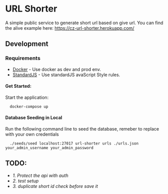 # URL Shorter

A simple public service to generate short url based on give url.
You can find the alive example here: https://cz-url-shorter.herokuapp.com/

## Development

### Requirements
  * [Docker](https://www.docker.com/) - Use docker as dev and prod env.
  * [StandardJS](https://standardjs.com/index.html) - Use standardJS avaScript Style rules.

#### Get Started:

  Start the application:

  ```
    docker-compose up
  ```

#### Database Seeding in Local
  Run the following command line to seed the database, remeber to replace with your own credentials
  ```
    ./seeds/seed localhost:27017 url-shorter urls ./urls.json your_admin_username your_admin_password
  ```

## TODO:

* *1. Protect the api with auth*
* *2. test setup*
* *3. duplicate short id check before save it*
